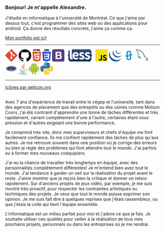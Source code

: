 <h3>Bonjour! Je m'appelle Alexandre.</h3>
<p>J'étudie en informatique à l'université de Montréal. Ce que j'aime par dessus tout, c'est programmer des sites web ou des applications pour android. Ça donne des résultats concrets, j'aime ça comme ça.</p>
<a href="https://agilbert.dev">Mon portfolio est ici!</a>
<hr>
<div>
  <img src='icons/git-icon.svg' alt='git icon' title='Git' height='40'/>
  <img src='icons/github-icon.svg' alt='github icon' title='Github' height='40'/>
  <img src='icons/html-5.svg' alt='html icon' title='HTML5' height='40'/>
  <img src='icons/css-3.svg' alt='css icon' title='CSS3' height='40'/>
  <img src='icons/bootstrap.svg' alt='bootstrap icon' title='Bootstrap' height='40'/>
  <img src='icons/less.svg' alt='less icon' title='Less' height='40'/>
  <img src='icons/javascript.svg' alt='javascript icon' title='Javascript' height='40'/>
  <img src='icons/jquery-icon.svg' alt='jquery icon' title='jQuery' height='40'/>
  <img src='icons/ajax.svg' alt='ajax icon' title='Ajax' height='40'/>
  <img src='icons/mysql.svg' alt='mysql icon' title='MySQL' height='40'/>
  <img src='icons/php.svg' alt='php icon' title='PHP' height='40'/>
  <img src='icons/java.svg' alt='java icon' title='Java' height='40'/>
  <img src='icons/android-icon.svg' alt='android icon' title='Android' height='40'/>
  <img src='icons/python.svg' alt='python icon' title='Python' height='40'/>
</div>
<hr>
<a href="https://github.com/get-icon/geticon">Icônes par geticon.org</a>

<p><br>Avec 7 ans d'expérience de travail entre le cégep et l'université, tant dans des agences de placement que des entrepôts ou des usines comme Molson Coors, j'ai été contraint d'apprendre une tonne de tâches différentes et très rapidement, variant complètement d'une à l'autre, certaines étant sous pression et d'autres exigeant une bonne performance.</p>

<p>Je comprend très vite, donc mes superviseurs et chefs d'équipe me font facilement confiance. Ils me confient rapidement des tâches de plus qu'aux autres. Je me retrouve souvent dans une position où je corrige des erreurs ou bien je règle des problèmes qui font attendre tout le monde. J'ai parfois eu à former mes nouveaux coéquipiers.</p>

<p>J'ai eu la chance de travailler très longtemps en équipe, avec des personnalités complètement différentes! Je m'entend bien avec tout le monde. J'ai tendance à garder un oeil sur la réalisation du projet avant le reste. J'aime montrer que je reçois bien la critique et donner un retour rapidement. Sur d'anciens projets de jeux vidéo, par exemple, je me suis montré très proactif, pour respecter les contraintes artistiques ou techniques des projets. Je veux que tout le monde puisse exprimer son opinion. Je me suis fait dire à quelques reprises que j'étais rassembleur, ou que j'étais la colle qui tient l'équipe ensemble.</p>

<p>L'informatique est un milieu parfait pour moi et j'adore ce que je fais. Je souhaite utiliser ces qualités pour veiller à la réalisation de tous mes prochains projets, personnels ou dans les entreprises où je me rendrai.</p>
